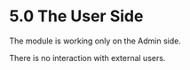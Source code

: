 # 5.0 The User Side

The module is working only on the Admin side. 

There is no interaction with external users.
